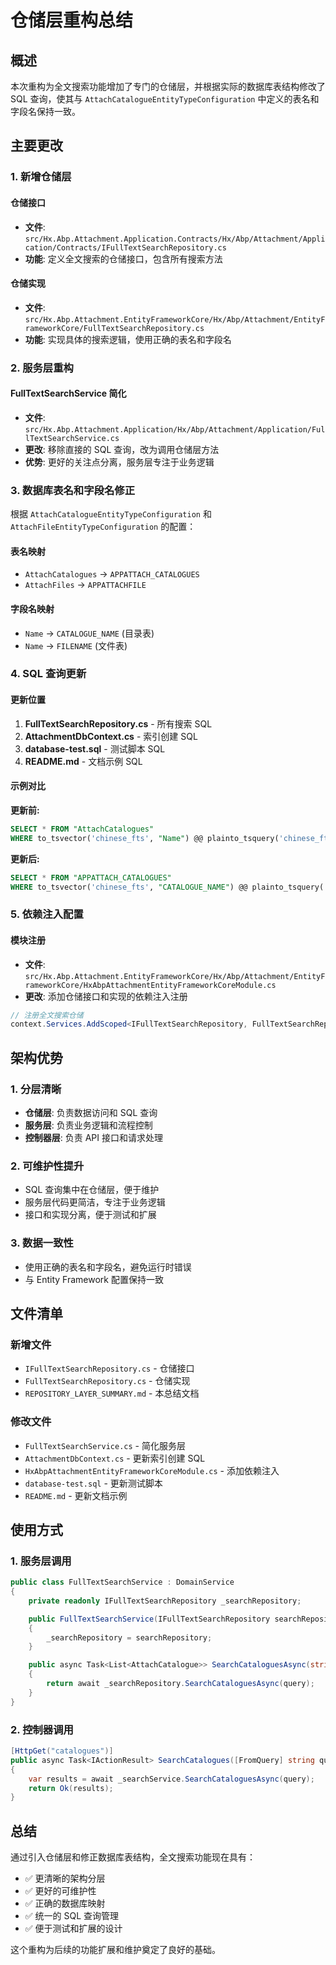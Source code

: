 # 仓储层重构总结

## 概述

本次重构为全文搜索功能增加了专门的仓储层，并根据实际的数据库表结构修改了 SQL 查询，使其与 `AttachCatalogueEntityTypeConfiguration` 中定义的表名和字段名保持一致。

## 主要更改

### 1. 新增仓储层

#### 仓储接口

-   **文件**: `src/Hx.Abp.Attachment.Application.Contracts/Hx/Abp/Attachment/Application/Contracts/IFullTextSearchRepository.cs`
-   **功能**: 定义全文搜索的仓储接口，包含所有搜索方法

#### 仓储实现

-   **文件**: `src/Hx.Abp.Attachment.EntityFrameworkCore/Hx/Abp/Attachment/EntityFrameworkCore/FullTextSearchRepository.cs`
-   **功能**: 实现具体的搜索逻辑，使用正确的表名和字段名

### 2. 服务层重构

#### FullTextSearchService 简化

-   **文件**: `src/Hx.Abp.Attachment.Application/Hx/Abp/Attachment/Application/FullTextSearchService.cs`
-   **更改**: 移除直接的 SQL 查询，改为调用仓储层方法
-   **优势**: 更好的关注点分离，服务层专注于业务逻辑

### 3. 数据库表名和字段名修正

根据 `AttachCatalogueEntityTypeConfiguration` 和 `AttachFileEntityTypeConfiguration` 的配置：

#### 表名映射

-   `AttachCatalogues` → `APPATTACH_CATALOGUES`
-   `AttachFiles` → `APPATTACHFILE`

#### 字段名映射

-   `Name` → `CATALOGUE_NAME` (目录表)
-   `Name` → `FILENAME` (文件表)

### 4. SQL 查询更新

#### 更新位置

1. **FullTextSearchRepository.cs** - 所有搜索 SQL
2. **AttachmentDbContext.cs** - 索引创建 SQL
3. **database-test.sql** - 测试脚本 SQL
4. **README.md** - 文档示例 SQL

#### 示例对比

**更新前:**

```sql
SELECT * FROM "AttachCatalogues"
WHERE to_tsvector('chinese_fts', "Name") @@ plainto_tsquery('chinese_fts', @query)
```

**更新后:**

```sql
SELECT * FROM "APPATTACH_CATALOGUES"
WHERE to_tsvector('chinese_fts', "CATALOGUE_NAME") @@ plainto_tsquery('chinese_fts', @query)
```

### 5. 依赖注入配置

#### 模块注册

-   **文件**: `src/Hx.Abp.Attachment.EntityFrameworkCore/Hx/Abp/Attachment/EntityFrameworkCore/HxAbpAttachmentEntityFrameworkCoreModule.cs`
-   **更改**: 添加仓储接口和实现的依赖注入注册

```csharp
// 注册全文搜索仓储
context.Services.AddScoped<IFullTextSearchRepository, FullTextSearchRepository>();
```

## 架构优势

### 1. 分层清晰

-   **仓储层**: 负责数据访问和 SQL 查询
-   **服务层**: 负责业务逻辑和流程控制
-   **控制器层**: 负责 API 接口和请求处理

### 2. 可维护性提升

-   SQL 查询集中在仓储层，便于维护
-   服务层代码更简洁，专注于业务逻辑
-   接口和实现分离，便于测试和扩展

### 3. 数据一致性

-   使用正确的表名和字段名，避免运行时错误
-   与 Entity Framework 配置保持一致

## 文件清单

### 新增文件

-   `IFullTextSearchRepository.cs` - 仓储接口
-   `FullTextSearchRepository.cs` - 仓储实现
-   `REPOSITORY_LAYER_SUMMARY.md` - 本总结文档

### 修改文件

-   `FullTextSearchService.cs` - 简化服务层
-   `AttachmentDbContext.cs` - 更新索引创建 SQL
-   `HxAbpAttachmentEntityFrameworkCoreModule.cs` - 添加依赖注入
-   `database-test.sql` - 更新测试脚本
-   `README.md` - 更新文档示例

## 使用方式

### 1. 服务层调用

```csharp
public class FullTextSearchService : DomainService
{
    private readonly IFullTextSearchRepository _searchRepository;

    public FullTextSearchService(IFullTextSearchRepository searchRepository)
    {
        _searchRepository = searchRepository;
    }

    public async Task<List<AttachCatalogue>> SearchCataloguesAsync(string query)
    {
        return await _searchRepository.SearchCataloguesAsync(query);
    }
}
```

### 2. 控制器调用

```csharp
[HttpGet("catalogues")]
public async Task<IActionResult> SearchCatalogues([FromQuery] string query)
{
    var results = await _searchService.SearchCataloguesAsync(query);
    return Ok(results);
}
```

## 总结

通过引入仓储层和修正数据库表结构，全文搜索功能现在具有：

-   ✅ 更清晰的架构分层
-   ✅ 更好的可维护性
-   ✅ 正确的数据库映射
-   ✅ 统一的 SQL 查询管理
-   ✅ 便于测试和扩展的设计

这个重构为后续的功能扩展和维护奠定了良好的基础。
